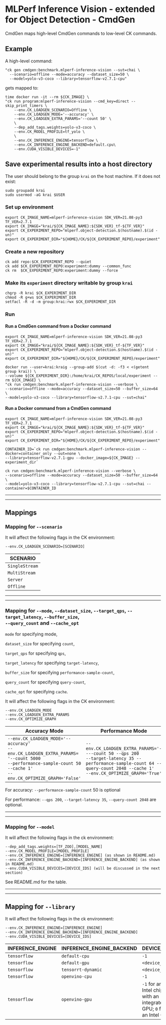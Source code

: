 # MLPerf Inference Vision - extended for Object Detection - CmdGen

CmdGen maps high-level CmdGen commands to low-level CK commands.

## Example

A high-level command:

```
"ck gen cmdgen:benchmark.mlperf-inference-vision --sut=chai \
  --scenario=offline --mode=accuracy --dataset_size=50 \
  --model=yolo-v3-coco --library=tensorflow-v2.7.1-cpu"
```

gets mapped to:

```
time docker run -it --rm ${CK_IMAGE} \
"ck run program:mlperf-inference-vision --cmd_key=direct --skip_print_timers \
    --env.CK_LOADGEN_SCENARIO=Offline \
    --env.CK_LOADGEN_MODE='--accuracy' \
    --env.CK_LOADGEN_EXTRA_PARAMS='--count 50' \
    \
    --dep_add_tags.weights=yolo-v3-coco \
    --env.CK_MODEL_PROFILE=tf_yolo \
    \
    --env.CK_INFERENCE_ENGINE=tensorflow \
    --env.CK_INFERENCE_ENGINE_BACKEND=default.cpu\
    --env.CUDA_VISIBLE_DEVICES=-1"
```

## Save experimental results into a host directory

The user should belong to the group `krai` on the host machine.
If it does not exist:

```
sudo groupadd krai
sudo usermod -aG krai $USER
```
### Set up environment
```
export CK_IMAGE_NAME=mlperf-inference-vision SDK_VER=21.08-py3 TF_VER=2.7.1
export CK_IMAGE="krai/${CK_IMAGE_NAME}:${SDK_VER}_tf-${TF_VER}"
export CK_EXPERIMENT_REPO="mlperf.object-detection.$(hostname).$(id -un)"
export CK_EXPERIMENT_DIR="${HOME}/CK/${CK_EXPERIMENT_REPO}/experiment"
```

### Create a new repository

```
ck add repo:$CK_EXPERIMENT_REPO --quiet
ck add $CK_EXPERIMENT_REPO:experiment:dummy --common_func
ck rm  $CK_EXPERIMENT_REPO:experiment:dummy --force
```

### Make its `experiment` directory writable by group `krai`

```
chgrp -R krai $CK_EXPERIMENT_DIR
chmod -R g+ws $CK_EXPERIMENT_DIR
setfacl -R -d -m group:krai:rwx $CK_EXPERIMENT_DIR
```

### Run

#### Run a CmdGen command from a Docker command

```
export CK_IMAGE_NAME=mlperf-inference-vision SDK_VER=21.08-py3 TF_VER=2.7.1
export CK_IMAGE="krai/${CK_IMAGE_NAME}:${SDK_VER}_tf-${TF_VER}"
export CK_EXPERIMENT_REPO="mlperf.object-detection.$(hostname).$(id -un)"
export CK_EXPERIMENT_DIR="${HOME}/CK/${CK_EXPERIMENT_REPO}/experiment"

docker run --user=krai:kraig --group-add $(cut -d: -f3 < <(getent group krai)) \
--volume ${CK_EXPERIMENT_DIR}:/home/krai/CK_REPOS/local/experiment --rm ${CK_IMAGE} \
"ck run cmdgen:benchmark.mlperf-inference-vision --verbose \
--scenario=offline --mode=accuracy --dataset_size=50 --buffer_size=64 \
--model=yolo-v3-coco --library=tensorflow-v2.7.1-cpu --sut=chai"
```

#### Run a Docker command from a CmdGen command

```
export CK_IMAGE_NAME=mlperf-inference-vision SDK_VER=21.08-py3 TF_VER=2.7.1
export CK_IMAGE="krai/${CK_IMAGE_NAME}:${SDK_VER}_tf-${TF_VER}"
export CK_EXPERIMENT_REPO="mlperf.object-detection.$(hostname).$(id -un)"
export CK_EXPERIMENT_DIR="${HOME}/CK/${CK_EXPERIMENT_REPO}/experiment"

CONTAINER_ID=`ck run cmdgen:benchmark.mlperf-inference-vision --docker=container_only --out=none \
--library=tensorflow-v2.7.1-gpu --docker_image=${CK_IMAGE} --experiment_dir`

ck run cmdgen:benchmark.mlperf-inference-vision --verbose \
--scenario=offline --mode=accuracy --dataset_size=50 --buffer_size=64 \
--model=yolo-v3-coco --library=tensorflow-v2.7.1-cpu --sut=chai --container=$CONTAINER_ID
```

---
---

## Mappings

### Mapping for `--scenario`

It will affect the following flags in the CK environment:

```
--env.CK_LOADGEN_SCENARIO=[SCENARIO]
```
|SCENARIO|
|---|
| `SingleStream` |
| `MultiStream` | 
| `Server` |
| `Offline` |

---
---

### Mapping for `--mode`, `--dataset_size`,  `--target_qps`, `--target_latency`, `--buffer_size`, <br>`--query_count` and `--cache_opt`

`mode` for specifying mode,

`dataset_size` for specifying `count`,

`target_qps` for specifying `qps`,

`target_latency` for specifying `target-latency`,

`buffer_size` for specifying `performance-sample-count`,

`query_count` for specifying `query-count`,

`cache_opt` for specifying `cache`.

It will affect the following flags in the CK environment:
```
--env.CK_LOADGEN_MODE
--env.CK_LOADGEN_EXTRA_PARAMS
--env.CK_OPTIMIZE_GRAPH
```

| Accuracy Mode | Performance Mode |
| ---------------------- | --------------------|
|`--env.CK_LOADGEN_MODE='--accuracy'` <br> `--env.CK_LOADGEN_EXTRA_PARAMS=` <br> `'--count 5000 ` <br> `--performance-sample-count 50 --cache 1'` <br> `--env.CK_OPTIMIZE_GRAPH='False'`| `--env.CK_LOADGEN_EXTRA_PARAMS='----count 50 --qps 200` <br> `--target-latency 35 --performance-sample-count 64 --query-count 2048 --cache 1'` <br> `--env.CK_OPTIMIZE_GRAPH='True'`|


For accuracy:
`--performance-sample-count` 50 is optional

For performance:
`--qps 200`, `--target-latency 35`,  `--query-count 2048` are optional.

---
---
### Mapping for `--model`

It will affect the following flags in the ck environment:
```
--dep_add_tags.weights=[TF_ZOO],[MODEL_NAME]
--env.CK_MODEL_PROFILE=[MODEL_PROFILE]
--env.CK_INFERENCE_ENGINE=[INFERENCE_ENGINE] (as shown in README.md)
--env.CK_INFERENCE_ENGINE_BACKEND=[INFERENCE_ENGINE_BACKEND] (as shown in README.md)
--env.CUDA_VISIBLE_DEVICES=[DEVICE_IDS] (will be discussed in the next section)
```

See README.md for the table.

---
---

## Mapping for `--library`
It will affect the following flags in the ck environment:
```
--env.CK_INFERENCE_ENGINE=[INFERENCE_ENGINE]
--env.CK_INFERENCE_ENGINE_BACKEND=[INFERENCE_ENGINE_BACKEND]
--env.CUDA_VISIBLE_DEVICES=[DEVICE_IDS]
```

|INFERENCE_ENGINE|INFERENCE_ENGINE_BACKEND|DEVICE_IDS|
|---|---|---|
|`tensorflow` |`default-cpu` |`-1`|
|`tensorflow` |`default-gpu` |`<device_id>`|
|`tensorflow` |`tensorrt-dynamic` |`<device_id>`|
|`tensorflow` |`openvino-cpu`|`-1`|
|`tensorflow` |`openvino-gpu` |`-1` for an Intel chip with an integrated GPU; `0` for an Intel GPU|
